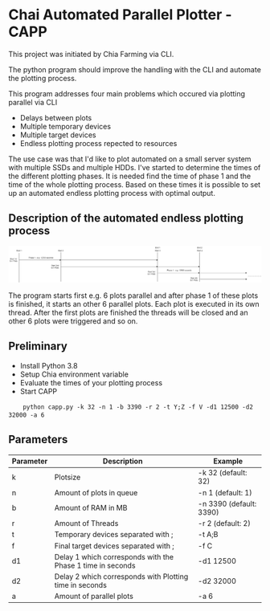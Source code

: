 # Chai Automated Parallel Plotter - CAPP

This project was initiated by Chia Farming via CLI.

The python program should improve the handling with the CLI and automate the plotting process.

This program addresses four main problems which occured via plotting parallel via CLI

* Delays between plots
* Multiple temporary devices
* Multiple target devices
* Endless plotting process repected to resources

The use case was that I'd like to plot automated on a small server system with multiple SSDs and multiple HDDs. I've started
to determine the times of the different plotting phases. It is needed find the time of phase 1 and the time of the whole
plotting process. Based on these times it is possible to set up an automated endless plotting process with optimal output.

## Description of the automated endless plotting process

![Delay Times between Plots](delay_diagram.png "Delay between Plots")

The program starts first e.g. 6 plots parallel and after phase 1 of these plots is finished, it starts an other 6 parallel
plots. Each plot is executed in its own thread. After the first plots are finished the threads will be closed and an
other 6 plots were triggered and so on.

## Preliminary
* Install Python 3.8
* Setup Chia environment variable
* Evaluate the times of your plotting process
* Start CAPP

```
    python capp.py -k 32 -n 1 -b 3390 -r 2 -t Y;Z -f V -d1 12500 -d2 32000 -a 6
```

## Parameters

|Parameter |Description |Example |
| --- | --- | --- |
|k |Plotsize |-k 32 (default: 32) |
|n |Amount of plots in queue |-n 1 (default: 1) |
|b |Amount of RAM in MB |-n 3390 (default: 3390) |
|r |Amount of Threads |-r 2 (default: 2) |
|t |Temporary devices separated with ; |-t A;B |
|f |Final target devices separated with ; |-f C |
|d1 |Delay 1 which corresponds with the Phase 1 time in seconds |-d1 12500 |
|d2 |Delay 2 which corresponds with Plotting time in seconds|-d2 32000 |
|a |Amount of parallel plots |-a 6 |
